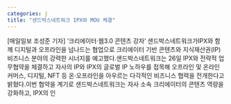 ```yaml
---
categories: j
title: "샌드박스네트워크 IPX와 MOU 체결"
---
```

[매일일보 조성준 기자] ‘크리에이터·웹3.0 콘텐츠 강자’ 샌드박스네트워크가IPX와 함께 디지털과 오프라인을 넘나드는 협업으로 크리에이터 기반 콘텐츠와 지식재산권(IP) 비즈니스 분야의 강력한 시너지를 예고했다.샌드박스네트워크는 26일 IPX와 전략적 업무협약을 체결하고 자사의 IP와 IPX의 글로벌 IP 노하우를 접목해 오프라인 및 온라인 커머스, 디지털, NFT 등 온·오프라인을 아우르는 다각적인 비즈니스 협력을 전개한다고 밝혔다.이번 협약을 계기로 샌드박스네트워크는 자사 소속 크리에이터의 콘텐츠 역량을 강화하고, IPX의 인